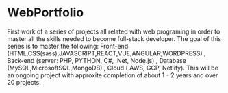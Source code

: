 # WebPortfolio
First work of a series of projects all related with web programing in order to master all the skills needed to become full-stack developer. The goal of this series is to master the following: Front-end (HTML,CSS(sass),JAVASCRIPT,REACT,VUE,ANGULAR,WORDPRESS) , Back-end (server: PHP, PYTHON, C#, .Net, Node.js) , Database (MySQL,MicrosoftSQL,MongoDB) , Cloud ( AWS, GCP, Netlify). This will be an ongoing project with approxite completion of about 1 - 2 years and over 20 projects.
